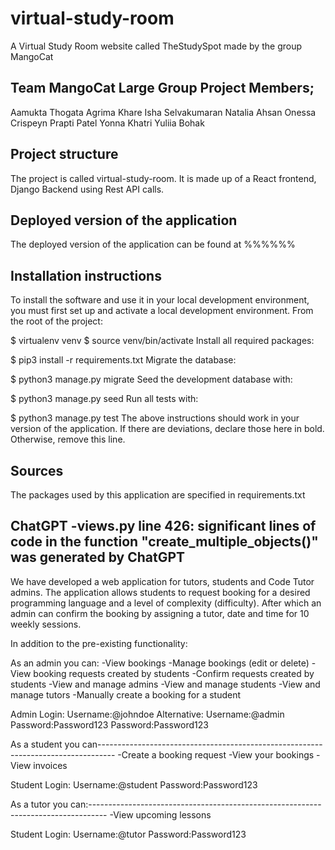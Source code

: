 # virtual-study-room
A Virtual Study Room website called TheStudySpot made by the group MangoCat

## Team MangoCat Large Group Project Members;
Aamukta Thogata
Agrima Khare
Isha Selvakumaran
Natalia Ahsan
Onessa Crispeyn
Prapti Patel
Yonna Khatri
Yuliia Bohak

## Project structure
The project is called virtual-study-room. It is made up of a React frontend, Django Backend using Rest API calls.

## Deployed version of the application
The deployed version of the application can be found at %%%%%%

## Installation instructions
To install the software and use it in your local development environment, you must first set up and activate a local development environment. From the root of the project:

$ virtualenv venv
$ source venv/bin/activate
Install all required packages:

$ pip3 install -r requirements.txt
Migrate the database:

$ python3 manage.py migrate
Seed the development database with:

$ python3 manage.py seed
Run all tests with:

$ python3 manage.py test
The above instructions should work in your version of the application. If there are deviations, declare those here in bold. Otherwise, remove this line.

## Sources
The packages used by this application are specified in requirements.txt

## ChatGPT -views.py line 426: significant lines of code in the function "create_multiple_objects()" was generated by ChatGPT

We have developed a web application for tutors, students and Code Tutor admins. The application allows students to request booking for a desired programming language and a level of complexity (difficulty). After which an admin can confirm the booking by assigning a tutor, date and time for 10 weekly sessions.

In addition to the pre-existing functionality:

As an admin you can: -View bookings -Manage bookings (edit or delete) -View booking requests created by students -Confirm requests created by students -View and manage admins -View and manage students -View and manage tutors -Manually create a booking for a student

Admin Login: Username:@johndoe Alternative: Username:@admin Password:Password123 Password:Password123

As a student you can---------------------------------------------------------------------------------- -Create a booking request -View your bookings -View invoices

Student Login: Username:@student Password:Password123

As a tutor you can:---------------------------------------------------------------------------------- -View upcoming lessons

Student Login: Username:@tutor Password:Password123
